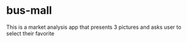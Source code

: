 # bus-mall
This is a market analysis app that presents 3 pictures and asks user to select their favorite
